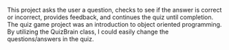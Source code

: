 This project asks the user a question, checks to see if the answer is correct or incorrect, provides feedback, and continues the quiz until completion. The quiz game project was an introduction to object oriented programming. By utilizing the QuizBrain class, I could easily change the questions/answers in the quiz.
